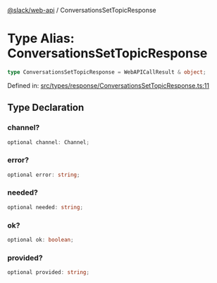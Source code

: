 [@slack/web-api](../index.md) / ConversationsSetTopicResponse

# Type Alias: ConversationsSetTopicResponse

```ts
type ConversationsSetTopicResponse = WebAPICallResult & object;
```

Defined in: [src/types/response/ConversationsSetTopicResponse.ts:11](https://github.com/slackapi/node-slack-sdk/blob/main/packages/web-api/src/types/response/ConversationsSetTopicResponse.ts#L11)

## Type Declaration

### channel?

```ts
optional channel: Channel;
```

### error?

```ts
optional error: string;
```

### needed?

```ts
optional needed: string;
```

### ok?

```ts
optional ok: boolean;
```

### provided?

```ts
optional provided: string;
```
